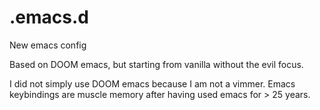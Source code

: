 # .emacs.d
New emacs config

Based on DOOM emacs, but starting from vanilla without the evil focus.

I did not simply use DOOM emacs because I am not a vimmer. Emacs
keybindings are muscle memory after having used emacs for > 25 years.
